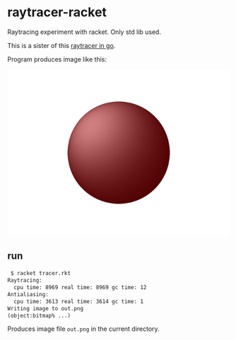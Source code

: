 # raytracer-racket
Raytracing experiment with racket. Only std lib used.

This is a sister of this [raytracer in go](https://github.com/jasilven/raytracer).

Program produces image like this:

![Result](out.png)

## run
```
 $ racket tracer.rkt 
Raytracing:
  cpu time: 8969 real time: 8969 gc time: 12
Antialiasing:
  cpu time: 3613 real time: 3614 gc time: 1
Writing image to out.png
(object:bitmap% ...)
```
Produces image file ```out.png``` in the current directory.

